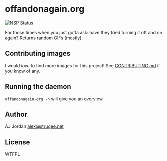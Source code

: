 # offandonagain.org

[![NSP Status](https://nodesecurity.io/orgs/strugee/projects/9d6b895f-312b-4295-a13b-54e1a9f475e2/badge)](https://nodesecurity.io/orgs/strugee/projects/9d6b895f-312b-4295-a13b-54e1a9f475e2)


For those times when you just gotta ask: have they tried turning it off and on again? Returns random GIFs (mostly).

## Contributing images

I would _love_ to find more images for this project! See [CONTRIBUTING.md][] if you know of any.

## Running the daemon

`offandonagain-org -h` will give you an overview.

## Author

AJ Jordan <alex@strugee.net>

## License

WTFPL

 [CONTRIBUTING.md]: https://github.com/strugee/offandonagain.org/blob/master/CONTRIBUTING.md
